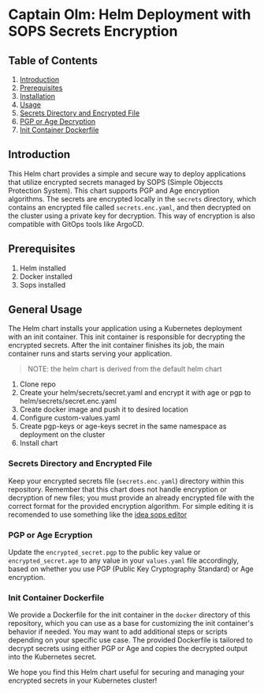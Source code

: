# Captain Olm: Helm Deployment with SOPS Secrets Encryption

## Table of Contents

1. [Introduction](#introduction)
2. [Prerequisites](#prerequisites)
3. [Installation](#installation)
4. [Usage](#usage)
5. [Secrets Directory and Encrypted File](#secrets-directory-and-encrypted-file)
6. [PGP or Age Decryption](#pgp-or-age-decryption)
7. [Init Container Dockerfile](#init-container-dockerfile)

## Introduction
This Helm chart provides a simple and secure way to deploy applications that utilize encrypted secrets managed by SOPS (Simple Objeccts
Protection System). This chart supports PGP and Age encryption algorithms. The secrets are encrypted locally in the `secrets` directory, which
contains an encrypted file called `secrets.enc.yaml`, and then decrypted on the cluster using a private key for decryption.
This way of encryption is also compatible with GitOps tools like ArgoCD.

## Prerequisites
1. Helm installed
2. Docker installed
4. Sops installed

## General Usage
The Helm chart installs your application using a Kubernetes deployment with an init container. This init container is responsible for decrypting
the encrypted secrets. After the init container finishes its job, the main container runs and starts serving your application.
> NOTE: the helm chart is derived from the default helm chart
1. Clone repo
2. Create your helm/secrets/secret.yaml and encrypt it with age or pgp to helm/secrets/secret.enc.yaml
3. Create docker image and push it to desired location
4. Configure custom-values.yaml
5. Create pgp-keys or age-keys secret in the same namespace as deployment on the cluster
6. Install chart

### Secrets Directory and Encrypted File
Keep your encrypted secrets file (`secrets.enc.yaml`) directory within this repository. Remember that
this chart does not handle encryption or decryption of new files; you must provide an already encrypted file with the correct format for the
provided encryption algorithm. For simple editing it is recomended to use something like the [idea sops editor](https://plugins.jetbrains.com/plugin/21317-simple-sops-edit)

### PGP or Age Ecryption
Update the `encrypted_secret.pgp` to the public key value or `encrypted_secret.age` to any value in your `values.yaml` file accordingly, based on whether you use PGP (Public Key Cryptography Standard)
or Age encryption. 

### Init Container Dockerfile
We provide a Dockerfile for the init container in the `docker` directory of this repository, which you can use as a base for customizing
the init container's behavior if needed. You may want to add additional steps or scripts depending on your specific use case. The provided
Dockerfile is tailored to decrypt secrets using either PGP or Age and copies the decrypted output into the Kubernetes secret.

We hope you find this Helm chart useful for securing and managing your encrypted secrets in your Kubernetes cluster!
